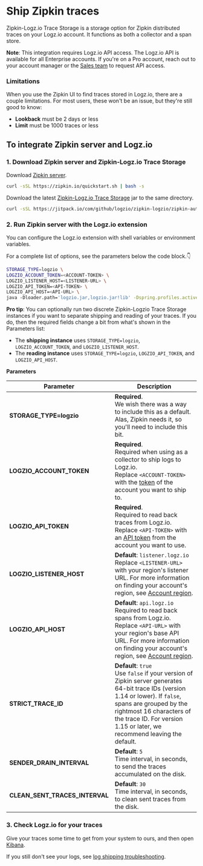 # Ship Zipkin traces

Zipkin-Logz.io Trace Storage is a storage option for Zipkin distributed traces on your Logz.io account.
It functions as both a collector and a span store.

**Note**:
  This integration requires Logz.io API access.
  The Logz.io API is available for all Enterprise accounts.
  If you're on a Pro account, reach out to your account manager or the <a class="intercom-launch" href="mailto:sales@logz.io">Sales team</a> to request API access.

### Limitations

When you use the Zipkin UI to find traces stored in Logz.io, there are a couple limitations.
For most users, these won't be an issue, but they're still good to know:

* **Lookback** must be 2 days or less
* **Limit** must be 1000 traces or less

## To integrate Zipkin server and Logz.io

### 1. Download Zipkin server and Zipkin-Logz.io Trace Storage

Download [Zipkin server](https://search.maven.org/remote_content?g=io.zipkin&a=zipkin-server&v=LATEST&c=exec).

```bash
curl -sSL https://zipkin.io/quickstart.sh | bash -s
```

Download the latest [Zipkin-Logz.io Trace Storage](https://jitpack.io/#logzio/zipkin-logzio) jar to the same directory.
```bash
curl -sSL https://jitpack.io/com/github/logzio/zipkin-logzio/zipkin-autoconfigure-storage-logzio/master-SNAPSHOT/zipkin-autoconfigure-storage-logzio-master-SNAPSHOT-module.jar > logzio.jar
```

### 2. Run Zipkin server with the Logz.io extension

You can configure the Logz.io extension with shell variables or environment variables.

For a complete list of options, see the parameters below the code block.👇

```bash
STORAGE_TYPE=logzio \
LOGZIO_ACCOUNT_TOKEN=<ACCOUNT-TOKEN> \
LOGZIO_LISTENER_HOST=<LISTENER-URL> \
LOGZIO_API_TOKEN=<API-TOKEN> \
LOGZIO_API_HOST=<API-URL> \
java -Dloader.path='logzio.jar,logzio.jar!lib' -Dspring.profiles.active=logzio -cp zipkin.jar org.springframework.boot.loader.PropertiesLauncher
```

**Pro tip**:
You can optionally run two discrete Zipkin-Logzio Trace Storage instances if you want to separate shipping and reading of your traces.
If you do, then the required fields change a bit from what's shown in the Parameters list:

* The **shipping instance** uses `STORAGE_TYPE=logzio`, `LOGZIO_ACCOUNT_TOKEN`, and `LOGZIO_LISTENER_HOST`.
* The **reading instance** uses `STORAGE_TYPE=logzio`, `LOGZIO_API_TOKEN`, and `LOGZIO_API_HOST`.

**Parameters**

| Parameter | Description |
|---|---|
| **STORAGE_TYPE=logzio** | **Required**. <br> We wish there was a way to include this as a default. Alas, Zipkin needs it, so you'll need to include this bit. |
| **LOGZIO_ACCOUNT_TOKEN** | **Required**. <br> Required when using as a collector to ship logs to Logz.io. <br> Replace `<ACCOUNT-TOKEN>` with the [token](https://app.logz.io/#/dashboard/settings/general) of the account you want to ship to. |
| **LOGZIO_API_TOKEN** | **Required**. <br> Required to read back traces from Logz.io. <br> Replace `<API-TOKEN>` with an [API token](https://app.logz.io/#/dashboard/settings/api-tokens) from the account you want to use. |
| **LOGZIO_LISTENER_HOST** | **Default**: `listener.logz.io` <br> Replace `<LISTENER-URL>` with your region's listener URL. For more information on finding your account's region, see [Account region](https://docs.logz.io/user-guide/accounts/account-region.html). |
| **LOGZIO_API_HOST** | **Default**: `api.logz.io` <br> Required to read back spans from Logz.io. <br> Replace `<API-URL>` with your region's base API URL. For more information on finding your account's region, see [Account region](https://docs.logz.io/user-guide/accounts/account-region.html). |
| **STRICT_TRACE_ID** | **Default**: `true` <br> Use `false` if your version of Zipkin server generates 64-bit trace IDs (version 1.14 or lower). If `false`, spans are grouped by the rightmost 16 characters of the trace ID. For version 1.15 or later, we recommend leaving the default. |
| **SENDER_DRAIN_INTERVAL** |  **Default**: `5` <br> Time interval, in seconds, to send the traces accumulated on the disk. |
| **CLEAN_SENT_TRACES_INTERVAL** | **Default**: `30` <br> Time interval, in seconds, to clean sent traces from the disk. |

### 3. Check Logz.io for your traces

Give your traces some time to get from your system to ours, and then open [Kibana](https://app.logz.io/#/dashboard/kibana).

If you still don't see your logs, see [log shipping troubleshooting](https://docs.logz.io/user-guide/log-shipping/log-shipping-troubleshooting.html).
